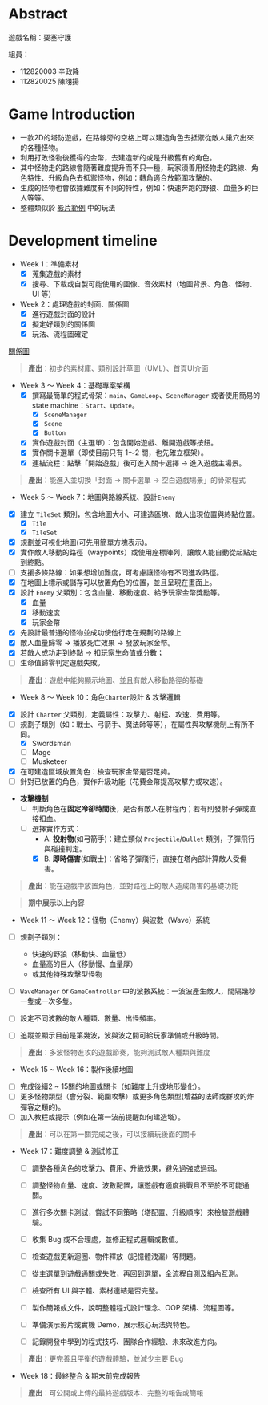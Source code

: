 # Abstract

遊戲名稱：要塞守護

組員：

- 112820003 辛政隆
- 112820025 陳翊揚

# Game Introduction

- 一款2D的塔防遊戲，在路線旁的空格上可以建造角色去抵禦從敵人巢穴出來的各種怪物。
- 利用打敗怪物後獲得的金幣，去建造新的或是升級舊有的角色。
- 其中怪物走的路線會隨著難度提升而不只一種，玩家須善用怪物走的路線、角色特性、升級角色去抵禦怪物，例如：轉角適合放範圍攻擊的。
- 生成的怪物也會依據難度有不同的特性，例如：快速奔跑的野狼、血量多的巨人等等。
- 整體類似於
[影片範例](https://youtu.be/EhZvFySWthI?si=6EFd8ik-wV1OvLYg&t=383)
中的玩法
# Development timeline

- Week 1：準備素材
  - [x] 蒐集遊戲的素材
  - [x] 搜尋、下載或自製可能使用的圖像、音效素材（地圖背景、角色、怪物、UI 等）

- Week 2：處理遊戲的封面、關係圖
  - [x] 進行遊戲封面的設計
  - [x] 擬定好類別的關係圖
  - [x] 玩法、流程圖確定

[關係圖](https://docs.google.com/presentation/d/1LRtJiim9SSzsJNoMbAs_67hvLgeZrJg3lfTV078n47Q/edit?usp=sharing)
> **產出**：初步的素材庫、類別設計草圖（UML）、首頁UI介面



- Week 3 ～ Week 4：基礎專案架構
  - [x] 撰寫最簡單的程式骨架：`main`、`GameLoop`、`SceneManager` 或者使用簡易的 state machine：`Start`、`Update`。
    - [x] `SceneManager`
    - [x] `Scene`
    - [x] `Button`
  - [x] 實作遊戲封面（主選單）：包含開始遊戲、離開遊戲等按鈕。
  - [x] 實作關卡選單（即使目前只有 1～2 關，也先確立框架）。
  - [x] 連結流程：點擊「開始遊戲」後可進入關卡選擇 → 進入遊戲主場景。

>  **產出**：能進入並切換「封面 → 關卡選單 → 空白遊戲場景」的骨架程式

- Week 5 ～ Week 7：地圖與路線系統、設計`Enemy`
- [x] 建立 `TileSet` 類別，包含地圖大小、可建造區塊、敵人出現位置與終點位置。
  - [x] `Tile`
  - [x] `TileSet`
- [x] 規劃並可視化地圖(可先用簡單方塊表示)。
- [x] 實作敵人移動的路徑（waypoints）或使用座標陣列，讓敵人能自動從起點走到終點。
- [ ] 支援多條路線：如果想增加難度，可考慮讓怪物有不同進攻路徑。
- [x] 在地圖上標示或儲存可以放置角色的位置，並且呈現在畫面上。
- [x] 設計 `Enemy` 父類別：包含血量、移動速度、給予玩家金幣獎勵等。
  - [x] 血量
  - [x] 移動速度
  - [x] 玩家金幣
- [x] 先設計最普通的怪物並成功使他行走在規劃的路線上
- [x] 敵人血量歸零 → 播放死亡效果 → 發放玩家金幣。
- [x] 若敵人成功走到終點 → 扣玩家生命值或分數；
- [ ] 生命值歸零判定遊戲失敗。

> **產出**：遊戲中能夠顯示地圖、並且有敵人移動路徑的基礎

- Week 8 ～ Week 10：角色`Charter`設計 & 攻擊邏輯
- [x] 設計 `Charter` 父類別，定義屬性：攻擊力、射程、攻速、費用等。
- [ ] 規劃子類別（如：戰士、弓箭手、魔法師等等），在屬性與攻擊機制上有所不同。
  - [x] Swordsman
  - [ ] Mage
  - [ ] Musketeer
- [x] 在可建造區域放置角色：檢查玩家金幣是否足夠。
- [ ] 針對已放置的角色，實作升級功能（花費金幣提高攻擊力或攻速）。
- **攻擊機制**
  - [ ] 判斷角色在**固定冷卻時間**後，是否有敵人在射程內；若有則發射子彈或直接扣血。
  - [ ] 選擇實作方式：
    - A. **投射物**(如弓箭手)：建立類似 `Projectile`/`Bullet` 類別，子彈飛行與碰撞判定。
    - [x] B. **即時傷害**(如戰士)：省略子彈飛行，直接在塔內部計算敵人受傷害。
> **產出**：能在遊戲中放置角色，並對路徑上的敵人造成傷害的基礎功能

> **期中展示以上內容**

- Week 11 ～ Week 12：怪物（Enemy）與波數（Wave）系統
- [ ] 規劃子類別：
  - 快速的野狼（移動快、血量低）
  - 血量高的巨人（移動慢、血量厚）
  - 或其他特殊攻擊型怪物
- [ ] `WaveManager` or `GameController` 中的波數系統：一波波產生敵人，間隔幾秒一隻或一次多隻。
- [ ] 設定不同波數的敵人種類、數量、出怪頻率。
- [ ] 追蹤並顯示目前是第幾波，波與波之間可給玩家準備或升級時間。


> **產出**：多波怪物進攻的遊戲節奏，能夠測試敵人種類與難度

- Week 15 ~ Week 16：製作後續地圖
- [ ] 完成後續2 ~ 15關的地圖或關卡（如難度上升或地形變化）。
- [ ] 更多怪物類型（會分裂、範圍攻擊）或更多角色類型(增益的法師或群攻的炸彈客之類的)。
- [ ] 加入教程或提示（例如在第一波前提醒如何建造塔）。

> **產出**：可以在第一關完成之後，可以接續玩後面的關卡




- Week 17：難度調整 & 測試修正
  - [ ] 調整各種角色的攻擊力、費用、升級效果，避免過強或過弱。
  - [ ] 調整怪物血量、速度、波數配置，讓遊戲有適度挑戰且不至於不可能通關。

  - [ ] 進行多次關卡測試，嘗試不同策略（塔配置、升級順序）來檢驗遊戲體驗。
  - [ ] 收集 Bug 或不合理處，並修正程式邏輯或數值。

  - [ ] 檢查遊戲更新迴圈、物件釋放（記憶體洩漏）等問題。
  - [ ] 從主選單到遊戲通關或失敗，再回到選單，全流程自測及組內互測。
  - [ ] 檢查所有 UI 與字體、素材連結是否完整。
  - [ ] 製作簡報或文件，說明整體程式設計理念、OOP 架構、流程圖等。
  - [ ] 準備演示影片或實機 Demo，展示核心玩法與特色。
  - [ ] 記錄開發中學到的程式技巧、團隊合作經驗、未來改進方向。

> **產出**：更完善且平衡的遊戲體驗，並減少主要 Bug

- Week 18：最終整合 & 期末前完成報告

> **產出**：可公開或上傳的最終遊戲版本、完整的報告或簡報

